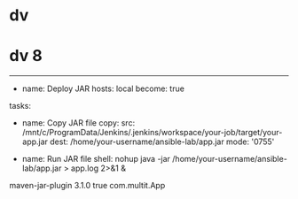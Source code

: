 # dv
# dv 8
--- 
- name: Deploy JAR 
hosts:  local 
become:  true 
                       
tasks: 
 - name: Copy JAR file 
   copy: 
     src:  /mnt/c/ProgramData/Jenkins/.jenkins/workspace/your-job/target/your-app.jar 
     dest:  /home/your-username/ansible-lab/app.jar 
     mode: '0755' 
                          
 - name: Run JAR file 
   shell: nohup  java -jar /home/your-username/ansible-lab/app.jar > app.log 2>&1 &






<build> 
<plugins> 
<plugin> 
<artifactId>maven-jar-plugin</artifactId> 
<version>3.1.0</version> 
<configuration> 
	<archive> 
	<manifest> 
       <addClasspath>true</addClasspath> 
       <mainClass>com.multit.App</mainClass>  <!-- Replace with main class  
   </manifest> 
   </archive> 
</configuration> 
</plugin> 
</plugins> 
</build>


 10
trigger: 
 - main 
pool: 
  name: 'MyLocalPool'  # Your self-hosted agent pool name

steps: 
 # Step 1: Checkout the Code from GitHub 
 -checkout: self 
  displayName: 'Checkout Code from GitHub' 
# Step 2: Build and Run Unit Tests 
-script: mvn clean test 
 displayName: 'Build and Run Unit Tests' 
# Step 3: Publish Test Results (JUnit) 
-task: PublishTestResults@2 
inputs: 
  testResultsFiles: '**/target/surefire-reports/TEST-*.xml' 
  testResultsFormat: 'JUnit' 
  failTaskOnMissingResultsFile: true 
displayName: 'Publish Maven Test Results' 
# Step 4: Publish Build Artifacts 
-task: PublishBuildArtifacts@1 
 inputs: 
   PathtoPublish: 'target' 
   ArtifactName: 'drop' 
   publishLocation: 'Container' 
 displayName: 'Publish Build Artifacts'




11
trigger: 
-main 
pool: 
  name: MYLOCALPOOL     # Name of your self-hosted agent pool 
steps: 
-task: Maven@3 
 inputs: 
   mavenPomFile: 'pom.xml' 
   goals: 'package' 
-script:| 
   echo "Simulating deployment..." 
   mkdir deployed 
   copy target\*.jar deployed\ 
   echo "Deployment successful!" 
 displayName: 'Simulate Deployment' 
-script:| 
   echo "Contents of deployed folder:" 
   dir deployed 
 displayName: 'Verify Deployment Output'


 12
<build> 
 <plugins> 
  <plugin> 
   <groupId>org.apache.maven.plugins</groupId> 
   <artifactId>maven-jar-plugin</artifactId> 
   <version>3.2.2</version> 
   <configuration> 
    <archive> 
     <manifest> 
      <mainClass>HelloWorld</mainClass> 
     </manifest> 
    </archive> 
   </configuration> 
  </plugin> 
 </plugins> 
</build> 

trigger: 
  -main 
 
pool: 
  name: MYLOCALPOOL 
 
steps: 
-task: Maven@3 
 inputs: 
    mavenPomFile: 'pom.xml' 
    goals: 'clean package' 
-script:| 
   echo "Simulating deployment..." 
   mkdir deployed 
   copy target\*.jar deployed\ 
   echo "Deployment successful!" 
  displayName: 'Simulate Deployment' 
-script:| 
   echo "Running the JAR file..." 
   java -jar deployed\*.jar 
  displayName: 'Run Application'
